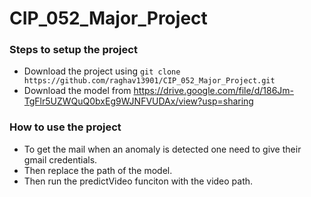 # CIP_052_Major_Project

### Steps to setup the project
- Download the project using `git clone https://github.com/raghav13901/CIP_052_Major_Project.git`
- Download the model from https://drive.google.com/file/d/186Jm-TgFlr5UZWQuQ0bxEg9WJNFVUDAx/view?usp=sharing

### How to use the project
- To get the mail when an anomaly is detected one need to give their gmail credentials.
- Then replace the path of the model.
- Then run the predictVideo funciton with the video path.
